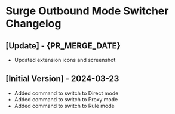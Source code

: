 # Surge Outbound Mode Switcher Changelog

## [Update] - {PR_MERGE_DATE}

- Updated extension icons and screenshot

## [Initial Version] - 2024-03-23

- Added command to switch to Direct mode
- Added command to switch to Proxy mode
- Added command to switch to Rule mode
